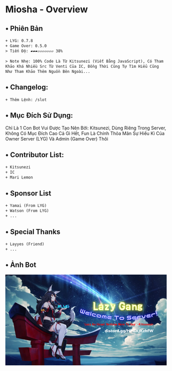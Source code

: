 # Miosha - Overview
## • Phiên Bản
    + LYG: 0.7.8
    + Game Over: 0.5.0
    > Tiến Độ: ▰▰▰▱▱▱▱▱▱▱ 38%

    > Note Nhẹ: 100% Code Là Từ Kitsunezi (Viết Bằng JavaScript), Có Tham Khảo Khá Nhiều Src Từ Venti Của IC, Đồng Thời Cũng Tự Tìm Hiểu Cũng Như Tham Khảo Thêm Nguồn Bên Ngoài...
## • Changelog: 
    + Thêm Lệnh: /slot
## • Mục Đích Sử Dụng:
Chỉ Là 1 Con Bot Vui Được Tạo Nên Bởi: Kitsunezi, Dùng Riêng Trong Server, Không Có Mục Đích Cao Cả Gì Hết,
Fun Là Chính Thỏa Mãn Sự Hiếu Kì Của Owner Server (LYG) Và Admin (Game Over) Thôi
## • Contributor List:
    + Kitsunezi
    + IC
    + Mari Lemon
## • Sponsor List
    + Yamai (From LYG)
    + Watson (From LYG)
    + ...
## • Special Thanks
    + Layyes (Friend)
    + ...
## • Ảnh Bot
![Preview image](/Assets/svbanner.png)
